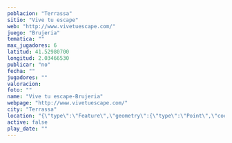 ```yaml
---
poblacion: "Terrassa"
sitio: "Vive tu escape"
web: "http://www.vivetuescape.com/"
juego: "Brujeria"
tematica: ""
max_jugadores: 6
latitud: 41.52980700
longitud: 2.03466530
publicar: "no"
fecha: ""
jugadores: ""
valoracion: 
foto: ""
name: "Vive tu escape-Brujeria"
webpage: "http://www.vivetuescape.com/"
city: "Terrassa"
location: "{\"type\":\"Feature\",\"geometry\":{\"type\":\"Point\",\"coordinates\":[\"41,52980700\",\"2,03466530\"]}}"
active: false
play_date: ""
---
```

